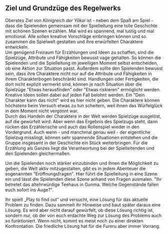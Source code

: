 ## Ziel und Grundzüge des Regelwerks

Oberstes Ziel von *Königreich der Yōkai* ist - neben dem Spaß am Spiel - dass die Spielenden gemeinsam mit der Spielleitung eine tolle Geschichte mit schönen Szenen erzählen. Mal wird es spannend, mal lustig und mal emotional. Alle sollen kreative Vorschläge einbringen können und so zusammen die Spielwelt gestalten und ihre erwürfelten Charaktere entwickeln.  
Um genügend Freiraum für Erzählungen und Ideen zu schaffen, sind die Spielzüge, Attribute und Fähigkeiten bewusst vage gehalten. So können die Spielenden und die Spielleitung im jeweiligen Moment selbst entscheiden, ob eine Aktion zur Situation passt. Außerdem sollte den Spielenden bewusst sein, dass ihre Charaktere nicht nur auf die Attribute und Fähigkeiten in ihrem Charakterbogen beschränkt sind. Handlungen oder Fertigkeiten, die dort nicht explizit vermerkt sind, können je nach Situation über die Spielzüge "Etwas herausfinden" oder "Etwas riskieren" ermöglicht werden. Kreative Ideen sollen dabei auf jeden Fall belohnt werden. Ein "Dein Charakter kann das nicht" wird es hier nicht geben. Die Charaktere können höchstens beim Versuch etwas zu tun scheitern, weil ihnen das Würfelglück in dem Moment nicht vergönnt war.    
Durch das Handeln der Charaktere in der Welt werden Spielzüge ausgelöst, auf die gewürfelt wird. Aber wenn das Ergebnis des Spielzugs steht, dann rücken das Erzählerische und auch das Rollenspiel wieder in den Vordergrund. Auch wenn - und manchmal genau weil - der eigentliche Spielzug misslingt, können sehr spannende Situationen entstehen und die Gruppe insgesamt in der Geschichte ein Stück weiterbringen. Für die Erzählung als Ganzes liegt die Verantwortung bei der Spielleitenden und den Spielenden gleichermaßen.  

<!-- Vorschlag Marcel -->

Um die Spielenden noch stärker einzubinden und ihnen die Möglichkeit zu geben, die Welt aktiv mitzugestalten, gibt es in jedem Abenteuer die sogenannten "Eröffnungsfragen". Hier führt die Spielleitung in eine Szene ein und lässt die Spielenden diese Szene anhand von Fragen ausmalen. "Ihr betretet das altehrwürdige Teehaus in Gunma. Welche Gegenstände fallen euch sofort ins Auge?".

<!-- -->

Ihr spielt „Play to find out“ und versucht, eine Lösung für das aktuelle Problem zu finden. Dazu sammelt ihr Hinweise und baut später daraus eine Lösung. Es wird aber nicht darauf gewürfelt, ob diese Lösung richtig ist, sondern nur, ob der von euch erdachte Weg zur Lösung des Problems auch so funktioniert. Wenn nicht, kommt es meist noch zu einer direkten Konfrontation. Die friedliche Lösung hat für die Fureru aber immer Vorrang.
